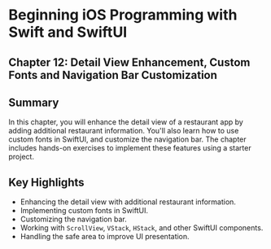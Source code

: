 # Beginning iOS Programming with Swift and SwiftUI

## Chapter 12: Detail View Enhancement, Custom Fonts and Navigation Bar Customization

## Summary

In this chapter, you will enhance the detail view of a restaurant app by adding additional restaurant information. You'll also learn how to use custom fonts in SwiftUI, and customize the navigation bar. The chapter includes hands-on exercises to implement these features using a starter project.

## Key Highlights

- Enhancing the detail view with additional restaurant information.
- Implementing custom fonts in SwiftUI.
- Customizing the navigation bar.
- Working with `ScrollView`, `VStack`, `HStack`, and other SwiftUI components.
- Handling the safe area to improve UI presentation.
